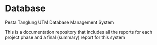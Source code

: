 # Database
Pesta Tanglung UTM Database Management System

This is a documentation repository that includes all the reports for each project phase and a final (summary) report for this system
